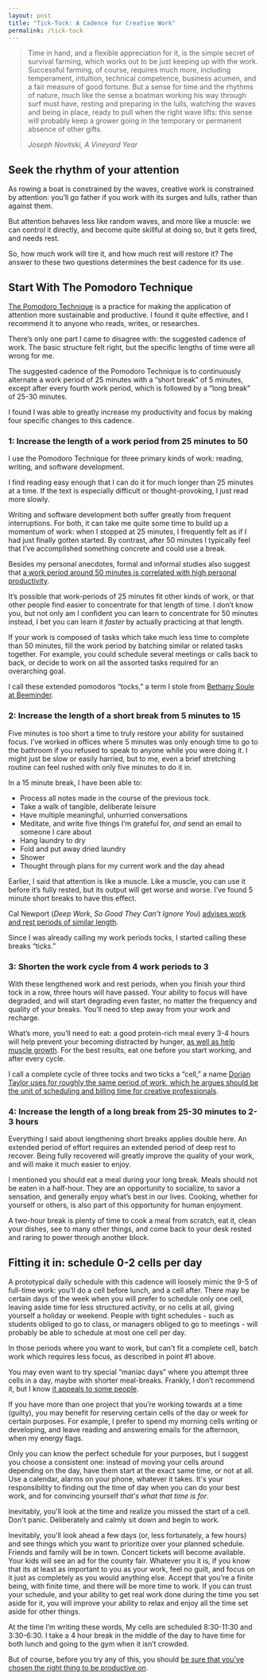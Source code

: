 ```yaml
---
layout: post
title: "Tick-Tock: A Cadence for Creative Work"
permalink: /tick-tock
---
```


> Time in hand, and a flexible appreciation for it, is the simple secret of survival farming, which works out to be just keeping up with the work. Successful farming, of course, requires much more, including temperament, intuition, technical competence, business acumen, and a fair measure of good fortune. But a sense for time and the rhythms of nature, much like the sense a boatman working his way through surf must have, resting and preparing in the lulls, watching the waves and being in place, ready to pull when the right wave lifts: this sense will probably keep a grower going in the temporary or permanent absence of other gifts.
>
> <cite>Joseph Novitski, _A Vineyard Year_</cite>

## Seek the rhythm of your attention

As rowing a boat is constrained by the waves, creative work is constrained by attention: you’ll go father if you work with its surges and lulls, rather than against them.

But attention behaves less like random waves, and more like a muscle: we can control it directly, and become quite skillful at doing so, but it gets tired, and needs rest.

So, how much work will tire it, and how much rest will restore it?  The answer to these two questions determines the best cadence for its use.

## Start With The Pomodoro Technique

[The Pomodoro Technique](http://pomodorotechnique.com/) is a practice for making the application of attention more sustainable and productive.  I found it quite effective, and I recommend it to anyone who reads, writes, or researches.

There’s only one part I came to disagree with: the suggested cadence of work.  The basic structure felt right, but the specific lengths of time were all wrong for me.

The suggested cadence of the Pomodoro Technique is to continuously alternate a work period of 25 minutes with a “short break” of 5 minutes, except after every fourth work period, which is followed by a “long break” of 25-30 minutes.

I found I was able to greatly increase my productivity and focus by making four specific changes to this cadence.

### 1: Increase the length of a work period from 25 minutes to 50

I use the Pomodoro Technique for three primary kinds of work: reading, writing, and software development. 

I find reading easy enough that I can do it for much longer than 25 minutes at a time.  If the text is especially difficult or thought-provoking, I just read more slowly.

Writing and software development both suffer greatly from frequent interruptions.  For both, it can take me quite some time to build up a momentum of work: when I stopped at 25 minutes, I frequently felt as if I had just finally gotten started.  By contrast, after 50 minutes I typically feel that I’ve accomplished something concrete and could use a break.

Besides my personal anecdotes, formal and informal studies also suggest that [a work period around 50 minutes is correlated with high personal productivity](http://www.theatlantic.com/business/archive/2014/09/science-tells-you-how-many-minutes-should-you-take-a-break-for-work-17/380369/).

It’s possible that work-periods of 25 minutes fit other kinds of work, or that other people find  easier to concentrate for that length of time.  I don’t know you, but not only am I confident you can learn to concentrate for 50 minutes instead, I bet you can learn it _faster_ by actually practicing at that length.

If your work is composed of tasks which take much less time to complete than 50 minutes, fill the work period by batching similar or related tasks together.  For example, you could schedule several meetings or calls back to back, or decide to work on all the assorted tasks required for an overarching goal.

I call these extended pomodoros “tocks,” a term I stole from [Bethany Soule at Beeminder](http://blog.beeminder.com/tocks/).

### 2: Increase the length of a short break from 5 minutes to 15

Five minutes is too short a time to truly restore your ability for sustained focus.  I’ve worked in offices where 5 minutes was only enough time to go to the bathroom if you refused to speak to anyone while you were doing it.  I might just be slow or easily harried, but to me, even a brief stretching routine can feel rushed with only five minutes to do it in.

In a 15 minute break, I have been able to:

- Process all notes made in the course of the previous tock.
- Take a walk of tangible, deliberate leisure
- Have multiple meaningful, unhurried conversations
- Meditate, and write five things I’m grateful for, _and_ send an email to someone I care about
- Hang laundry to dry
- Fold and put away dried laundry
- Shower
- Thought through plans for my current work and the day ahead

Earlier, I said that attention is like a muscle.  Like a muscle, you can use it before it’s fully rested, but its output will get worse and worse. I’ve found 5 minute short breaks to have this effect.

Cal Newport (_Deep Work_, _So Good They Can’t Ignore You_) [advises work and rest periods of similar length](http://calnewport.com/blog/2016/09/14/on-deep-breaks/).

Since I was already calling my work periods tocks, I started calling these breaks “ticks.”

### 3: Shorten the work cycle from 4 work periods to 3

With these lengthened work and rest periods, when you finish your third tock in a row, three hours will have passed.  Your ability to focus will have degraded, and will start degrading even faster, no matter the frequency and quality of your breaks.  You’ll need to step away from your work and recharge.

What’s more, you’ll need to eat: a good protein-rich meal every 3-4 hours will help prevent your becoming distracted by hunger, [as well as help muscle growth](https://www.biolayne.com/wp-content/uploads/publications/Norton-J-Ag-Food-Ind-Hi-Tech-2008.pdf).  For the best results, eat one before you start working, and after every cycle.

I call a complete cycle of three tocks and two ticks a “cell,” a name [Dorian Taylor uses for roughly the same period of work, which he argues should be the unit of scheduling and billing time for creative professionals](http://doriantaylor.com/introducing-the-cell).

### 4: Increase the length of a long break from 25-30 minutes to 2-3 hours

Everything I said about lengthening short breaks applies double here.  An
extended period of effort requires an extended period of deep rest to recover.
Being fully recovered will greatly improve the quality of your work, and will
make it much easier to enjoy.

I mentioned you should eat a meal during your long break.  Meals should not be eaten in a half-hour.  They are an opportunity to socialize, to savor a sensation, and generally enjoy what’s best in our lives.  Cooking, whether for yourself or others, is also part of this opportunity for human enjoyment.

A two-hour break is plenty of time to cook a meal from scratch, eat it, clean your dishes, see to many other things, and come back to your desk rested and raring to power through another block.

## Fitting it in: schedule 0-2 cells per day

A prototypical daily schedule with this cadence will loosely mimic the 9-5 of full-time work: you’ll do a cell before lunch, and a cell after.  There may be certain days of the week when you will prefer to schedule only one cell, leaving aside time for less structured activity, or no cells at all, giving yourself a holiday or weekend. People with tight schedules - such as students obliged to go to class, or managers obliged to go to meetings - will probably be able to schedule at most one cell per day.

In those periods where you want to work, but can't fit a complete cell, batch work which requires less focus, as described in point #1 above.

You may even want to try special “maniac days” where you attempt three cells in a day, maybe with shorter meal-breaks.  Frankly, I don’t recommend it, but I know [it appeals to some people](http://blog.nickwinter.net/the-120-hour-workweek-epic-coding-time-lapse).

If you have more than one project that you’re working towards at a time (guilty), you may benefit for reserving certain cells of the day or week for certain purposes.  For example, I prefer to spend my morning cells writing or developing, and leave reading and answering emails for the afternoon, when my energy flags.

Only you can know the perfect schedule for your purposes, but I suggest you choose a consistent one: instead of moving your cells around depending on the day, have them start at the exact same time, or not at all. Use a calendar, alarms on your phone, whatever it takes.  It's your responsibility to finding out the time of day when you can do your best work, and for convincing yourself _that's what that time is for_.

Inevitably, you'll look at the time and realize you missed the start of a cell.  Don't panic.  Deliberately and calmly sit down and begin to work.

Inevitably, you'll look ahead a few days (or, less fortunately, a few hours) and see things which you want to prioritize over your planned schedule. Friends and family will be in town. Concert tickets will become available.  Your kids will see an ad for the county fair.  Whatever you it is, if you know that its at least as important to you as your work, feel no guilt, and focus on it just as completely as you would anything else.  Accept that you're a finite being, with finite time, and there will be more time to work.  If you can trust your schedule, and your ability to get real work done during the time you set aside for it, you will improve your ability to relax and enjoy all the time set aside for other things.

At the time I’m writing these words, My cells are scheduled 8:30-11:30 and 3:30-6:30.  I take a 4 hour break in the middle of the day to have time for both lunch and going to the gym when it isn’t crowded.

But of course, before you try any of this, you should [be sure that you've chosen the right thing to be productive _on_](/when-to-be-productive).
